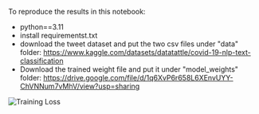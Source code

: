 To reproduce the results in this notebook:
* python==3.11
* install requirementst.txt
* download the tweet dataset and put the two csv files under "data" folder: https://www.kaggle.com/datasets/datatattle/covid-19-nlp-text-classification 
* Download the trained weight file and put it under "model_weights" folder: https://drive.google.com/file/d/1q6XvP6r658L6XEnvUYY-ChVNNum7vMhV/view?usp=sharing


![Training Loss](/images/training_loss.png.png "Title")
